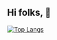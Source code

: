 ## Hi folks, 👋

[![Top Langs](https://github-readme-stats.vercel.app/api/top-langs/?username=sastrogumilo&layout=compact&langs_count=8&theme=dark&custom_title=Languages%20(Public%20Repos)&hide=html,Jupyter%20Notebook,css,blade,cmake)](https://github.com/sastrogumilo)
